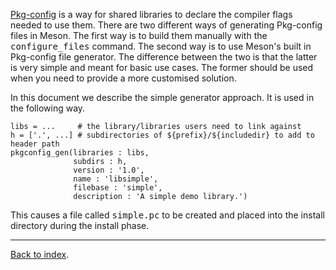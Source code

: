 [Pkg-config](https://en.wikipedia.org/wiki/Pkg-config) is a way for shared libraries to declare the compiler flags needed to use them. There are two different ways of generating Pkg-config files in Meson. The first way is to build them manually with the <tt>configure_files</tt> command. The second way is to use Meson's built in Pkg-config file generator. The difference between the two is that the latter is very simple and meant for basic use cases. The former should be used when you need to provide a more customised solution.

In this document we describe the simple generator approach. It is used in the following way.

    libs = ...     # the library/libraries users need to link against
    h = ['.', ...] # subdirectories of ${prefix}/${includedir} to add to header path
    pkgconfig_gen(libraries : libs,
                  subdirs : h,
                  version : '1.0',
                  name : 'libsimple',
                  filebase : 'simple',
                  description : 'A simple demo library.')

This causes a file called <tt>simple.pc</tt> to be created and placed into the install directory during the install phase. 

---

[Back to index](Manual).
